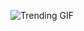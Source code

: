 ![Trending GIF](https://media4.giphy.com/media/M0LSVgFzV8x86iQonb/giphy.gif?cid=8bb217727q46x5gfznesympcq7sxc43p330aext67oepuv37&ep=v1_gifs_search&rid=giphy.gif&ct=g)
